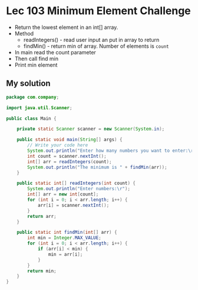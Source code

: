 # Lec 103 Minimum Element Challenge

* Return the lowest element in an int[] array.
* Method
  * readIntegers() - read user input an put in array to return
  * findMin() - return min of array. Number of elements is `count`
* In main read the count parameter
* Then call find min
* Print min element

## My solution
```java
package com.company;

import java.util.Scanner;

public class Main {

    private static Scanner scanner = new Scanner(System.in);

    public static void main(String[] args) {
	    // Write your code here
        System.out.println("Enter how many numbers you want to enter:\r");
        int count = scanner.nextInt();
        int[] arr = readIntegers(count);
        System.out.println("The minimum is " + findMin(arr));
    }

    public static int[] readIntegers(int count) {
        System.out.println("Enter numbers:\r");
        int[] arr = new int[count];
        for (int i = 0; i < arr.length; i++) {
            arr[i] = scanner.nextInt();
        }
        return arr;
    }

    public static int findMin(int[] arr) {
        int min = Integer.MAX_VALUE;
        for (int i = 0; i < arr.length; i++) {
            if (arr[i] < min) {
                min = arr[i];
            }
        }
        return min;
    }
}
```

